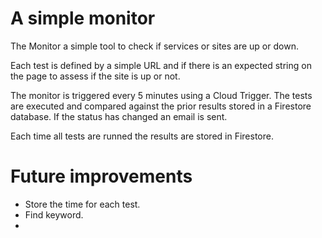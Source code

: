 # A simple monitor

The Monitor a simple tool to check if services or sites are up or down.

Each test is defined by a simple URL and if there is an expected string on 
the page to assess if the site is up or not.

The monitor is triggered every 5 minutes using a Cloud Trigger.
The tests are executed and compared against the prior results stored in
a Firestore database. If the status  has  changed an email is sent.

Each time all tests are runned the results are stored in Firestore.


# Future improvements

* Store the time for each test.
* Find keyword.
* 
